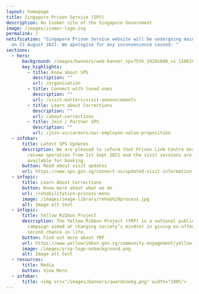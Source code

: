```yaml
---
layout: homepage
title: Singapore Prison Service (SPS)
description: An Isomer site of the Singapore Government
image: /images/isomer-logo.svg
permalink: /
notification: "Singapore Prison Service website will be undergoing maintenance
  on 21 August 2021. We apologise for any inconvenience caused. "
sections:
  - hero:
      background: /images/banners/web-banner_sps75th_1920x600_v1_15062021-compressed.jpg
      key_highlights:
        - title: Know about SPS
          description: ""
          url: /organisation
        - title: Connect with loved ones
          description: ""
          url: /visit-matters/visit-announcements
        - title: Learn about Corrections
          description: ""
          url: /about-corrections
        - title: Join / Partner SPS
          description: ""
          url: /join-us/careers/our-employee-value-proposition
  - infobar:
      title: Latest SPS Updates
      description: We are pleased to inform that Prison Link Centre Geylang Bahru will
        resume operation from 1st Sept 2021 and the visit sessions are now
        available for booking.
      button: Read about visit updates
      url: https://www.sps.gov.sg/connect-us/updated-visit-information
  - infopic:
      title: Learn About Corrections
      button: Know more about what we do
      url: /rehabilitation-process-menu
      image: /images/image-library/rehab%20process.jpg
      alt: Image alt text
  - infopic:
      title: Yellow Ribbon Project
      description: The Yellow Ribbon Project (YRP) is a national public engagement
        campaign aimed at changing society’s mindset in giving ex-offenders a
        second chance in life.
      button: Find out more about YRP
      url: https://www.yellowribbon.gov.sg/community-engagement/yellow-ribbon-project
      image: /images/yrsg-logo-nobackground.png
      alt: Image alt text
  - resources:
      title: Media
      button: View More
  - infobar:
      title: <img src="/images/banners/awardsnobg.png" width="100%">
---
```


